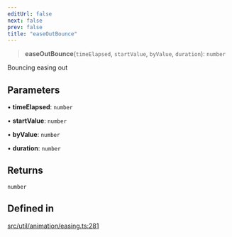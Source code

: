 ```yaml
---
editUrl: false
next: false
prev: false
title: "easeOutBounce"
---
```


> **easeOutBounce**(`timeElapsed`, `startValue`, `byValue`, `duration`): `number`

Bouncing easing out

## Parameters

• **timeElapsed**: `number`

• **startValue**: `number`

• **byValue**: `number`

• **duration**: `number`

## Returns

`number`

## Defined in

[src/util/animation/easing.ts:281](https://github.com/fabricjs/fabric.js/blob/8748628df7e9de00ba77413bfc3ad9e9fe9d4f30/src/util/animation/easing.ts#L281)
